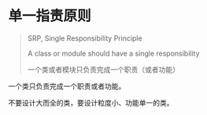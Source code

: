 # 单一指责原则

> SRP, Single Responsibility Principle
>
> A class or module should have a single responsibility
>
> 一个类或者模块只负责完成一个职责（或者功能）

一个类只负责完成一个职责或者功能。

不要设计大而全的类，要设计粒度小、功能单一的类。

